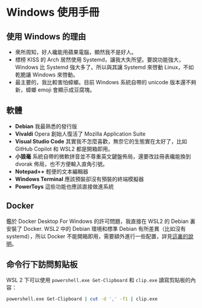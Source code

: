 # Windows 使用手冊

## 使用 Windows 的理由

- 衆所周知，好人纔能用蘋果電腦，顯然我不是好人。
- 標榜 KISS 的 Arch 居然使用 Systemd，讓我大失所望。要說功能強大，Windows 比 Systemd 強大多了。所以與其讓 Systemd 來啓動 Linux，不如乾脆讓 Windows 來啓動。
- 最主要的，我比較害怕蟑螂。目前 Windows 系統自帶的 unicode 版本還不夠新，蟑螂 emoji 會顯示成豆腐塊。

## 軟體

- **Debian** 我最熟悉的發行版
- **Vivaldi** Opera 創始人復活了 Mozilla Application Suite
- **Visual Studio Code** 其實我不怎麼喜歡，無奈它的生態實在太好了，比如 GitHub Copilot 和 WSL2 都是開箱即用。
- **小狼毫** 系統自帶的微軟拼音並不尊重英文鍵盤佈局，還要改註冊表纔能換到 dvorak 佈局，也不方便輸入直角引號。
- **Notepad++** 輕便的文本編輯器
- **Windows Terminal** 應該預裝卻沒有預裝的終端模擬器
- **PowerToys** 這些功能也應該直接做進系統

## Docker

鑑於 Docker Desktop For Windows 的許可問題，我直接在 WSL2 的 Debian 裏安裝了 Docker.
WSL2 中的 Debian 環境和標準 Debian 有所差異（比如沒有 systemd），所以 Docker 不能開箱即用，需要額外進行一些配置，詳見[這裏的說明][github-wsl]。

[github-wsl]: https://github.com/microsoft/WSL/discussions/4872#discussioncomment-76635

## 命令行下訪問剪貼板

WSL 2 下可以使用 `powershell.exe Get-Clipboard` 和 `clip.exe` 讀寫剪貼板的內容：

```sh
powershell.exe Get-Clipboard | cut -d ',' -f1 | clip.exe
```
